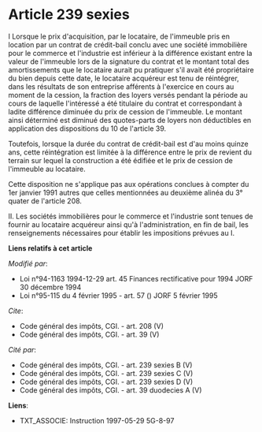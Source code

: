 # Article 239 sexies

I Lorsque le prix d'acquisition, par le locataire, de l'immeuble pris en location par un contrat de crédit-bail conclu avec
une société immobilière pour le commerce et l'industrie est inférieur à la différence existant entre la valeur de l'immeuble
lors de la signature du contrat et le montant total des amortissements que le locataire aurait pu pratiquer s'il avait été
propriétaire du bien depuis cette date, le locataire acquéreur est tenu de réintégrer, dans les résultats de son entreprise
afférents à l'exercice en cours au moment de la cession, la fraction des loyers versés pendant la période au cours de
laquelle l'intéressé a été titulaire du contrat et correspondant à ladite différence diminuée du prix de cession de
l'immeuble. Le montant ainsi déterminé est diminué des quotes-parts de loyers non déductibles en application des dispositions
du 10 de l'article 39. 

Toutefois, lorsque la durée du contrat de crédit-bail est d'au moins quinze ans, cette réintégration est limitée à la
différence entre le prix de revient du terrain sur lequel la construction a été édifiée et le prix de cession de l'immeuble
au locataire. 

Cette disposition ne s'applique pas aux opérations conclues à compter du 1er janvier 1991 autres que celles mentionnées au
deuxième alinéa du 3° quater de l'article 208. 

II. Les sociétés immobilières pour le commerce et l'industrie sont tenues de fournir au locataire acquéreur ainsi qu'à
l'administration, en fin de bail, les renseignements nécessaires pour établir les impositions prévues au I.

**Liens relatifs à cet article**

_Modifié par_:

  - Loi n°94-1163 1994-12-29 art. 45 Finances rectificative pour 1994 JORF 30 décembre 1994
  - Loi n°95-115 du 4 février 1995 - art. 57 () JORF 5 février 1995

_Cite_:

  - Code général des impôts, CGI. - art. 208 (V)
  - Code général des impôts, CGI. - art. 39 (V)

_Cité par_:

  - Code général des impôts, CGI. - art. 239 sexies B (V)
  - Code général des impôts, CGI. - art. 239 sexies C (V)
  - Code général des impôts, CGI. - art. 239 sexies D (V)
  - Code général des impôts, CGI. - art. 39 duodecies A (V)

**Liens**:

  - TXT_ASSOCIE: Instruction 1997-05-29 5G-8-97
